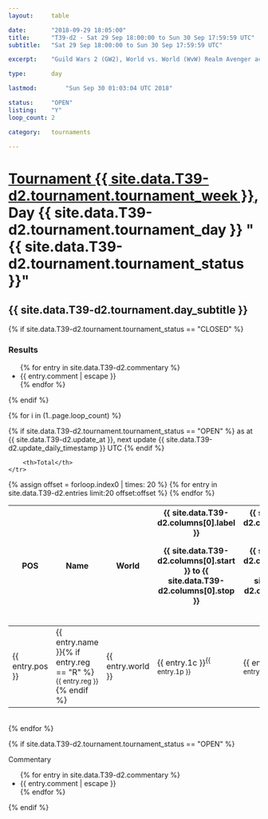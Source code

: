 ```yaml
---
layout: 	table

date: 		"2018-09-29 18:05:00"
title: 		"T39-d2 - Sat 29 Sep 18:00:00 to Sun 30 Sep 17:59:59 UTC"
subtitle: 	"Sat 29 Sep 18:00:00 to Sun 30 Sep 17:59:59 UTC"

excerpt:    "Guild Wars 2 (GW2), World vs. World (WvW) Realm Avenger achivement Tournament. \"Every Kill Counts\""

type:       day

lastmod: 		"Sun Sep 30 01:03:04 UTC 2018"

status:     "OPEN"
listing:    "Y"
loop_count: 2

category: 	tournaments

---
```

<div class="table_header">
    <h1><a href="{{ site.data.T39-d2.tournament.week_url }}">Tournament {{ site.data.T39-d2.tournament.tournament_week }}</a>, Day {{ site.data.T39-d2.tournament.tournament_day }} "{{ site.data.T39-d2.tournament.tournament_status }}"</h1>
    <h2>{{ site.data.T39-d2.tournament.day_subtitle }}</h2> 
</div>

{% if site.data.T39-d2.tournament.tournament_status == "CLOSED" %} 
<div class="commentary">
  <h3>Results</h3>
  <ul>
    {% for entry in site.data.T39-d2.commentary %}
    <li class="commentary_list">{{ entry.comment | escape }}</li>
    {% endfor %}
  </ul>
</div>
{% endif %}


{% for i in (1..page.loop_count) %}

{% if site.data.T39-d2.tournament.tournament_status == "OPEN" %} 
<span class="table_nextupdate">as at {{ site.data.T39-d2.update_at }}, next update {{ site.data.T39-d2.update_daily_timestamp }} UTC</span> 
{% endif %}

<table class="day_table">
  <colgroup>
    <col style="width:18px">
    <col style="width:55px">
    <col style="width:55px">
    <col style="width:12px">
    <col style="width:12px">
    <col style="width:12px">
    <col style="width:12px">
    <col style="width:12px">
    <col style="width:12px">
    <col style="width:12px">
    <col style="width:12px">
    <col style="width:12px">
    <col style="width:12px">
    <col style="width:12px">
    <col style="width:12px">
    <col style="width:12px">
    <col style="width:12px">
    <col style="width:12px">
    <col style="width:12px">
    <col style="width:12px">
    <col style="width:12px">
    <col style="width:12px">
    <col style="width:12px">
    <col style="width:12px">
    <col style="width:12px">
    <col style="width:12px">
    <col style="width:12px">
    <col style="width:18px">
  </colgroup>  
  <thead>
    <tr>
        <th>POS</th>
        <th class="AlignLeft">Name</th>
        <th class="AlignLeft">World</th>

<th><div class="label">{{ site.data.T39-d2.columns[0].label }}<p class="onhover">{{ site.data.T39-d2.columns[0].start }} to {{ site.data.T39-d2.columns[0].stop }}</p></div>​</th>
<th><div class="label">{{ site.data.T39-d2.columns[1].label }}<p class="onhover">{{ site.data.T39-d2.columns[1].start }} to {{ site.data.T39-d2.columns[1].stop }}</p></div>​</th>
<th><div class="label">{{ site.data.T39-d2.columns[2].label }}<p class="onhover">{{ site.data.T39-d2.columns[2].start }} to {{ site.data.T39-d2.columns[2].stop }}</p></div>​</th>
<th><div class="label">{{ site.data.T39-d2.columns[3].label }}<p class="onhover">{{ site.data.T39-d2.columns[3].start }} to {{ site.data.T39-d2.columns[3].stop }}</p></div>​</th>
<th><div class="label">{{ site.data.T39-d2.columns[4].label }}<p class="onhover">{{ site.data.T39-d2.columns[4].start }} to {{ site.data.T39-d2.columns[4].stop }}</p></div>​</th>
<th><div class="label">{{ site.data.T39-d2.columns[5].label }}<p class="onhover">{{ site.data.T39-d2.columns[5].start }} to {{ site.data.T39-d2.columns[5].stop }}</p></div>​</th>
<th><div class="label">{{ site.data.T39-d2.columns[6].label }}<p class="onhover">{{ site.data.T39-d2.columns[6].start }} to {{ site.data.T39-d2.columns[6].stop }}</p></div>​</th>
<th><div class="label">{{ site.data.T39-d2.columns[7].label }}<p class="onhover">{{ site.data.T39-d2.columns[7].start }} to {{ site.data.T39-d2.columns[7].stop }}</p></div>​</th>
<th><div class="label">{{ site.data.T39-d2.columns[8].label }}<p class="onhover">{{ site.data.T39-d2.columns[8].start }} to {{ site.data.T39-d2.columns[8].stop }}</p></div>​</th>
<th><div class="label">{{ site.data.T39-d2.columns[9].label }}<p class="onhover">{{ site.data.T39-d2.columns[9].start }} to {{ site.data.T39-d2.columns[9].stop }}</p></div>​</th>
<th><div class="label">{{ site.data.T39-d2.columns[10].label }}<p class="onhover">{{ site.data.T39-d2.columns[10].start }} to {{ site.data.T39-d2.columns[10].stop }}</p></div>​</th>

<th><div class="label">{{ site.data.T39-d2.columns[11].label }}<p class="onhover">{{ site.data.T39-d2.columns[11].start }} to {{ site.data.T39-d2.columns[11].stop }}</p></div>​</th>
<th><div class="label">{{ site.data.T39-d2.columns[12].label }}<p class="onhover">{{ site.data.T39-d2.columns[12].start }} to {{ site.data.T39-d2.columns[12].stop }}</p></div>​</th>
<th><div class="label">{{ site.data.T39-d2.columns[13].label }}<p class="onhover">{{ site.data.T39-d2.columns[13].start }} to {{ site.data.T39-d2.columns[13].stop }}</p></div>​</th>
<th><div class="label">{{ site.data.T39-d2.columns[14].label }}<p class="onhover">{{ site.data.T39-d2.columns[14].start }} to {{ site.data.T39-d2.columns[14].stop }}</p></div>​</th>
<th><div class="label">{{ site.data.T39-d2.columns[15].label }}<p class="onhover">{{ site.data.T39-d2.columns[15].start }} to {{ site.data.T39-d2.columns[15].stop }}</p></div>​</th>
<th><div class="label">{{ site.data.T39-d2.columns[16].label }}<p class="onhover">{{ site.data.T39-d2.columns[16].start }} to {{ site.data.T39-d2.columns[16].stop }}</p></div>​</th>
<th><div class="label">{{ site.data.T39-d2.columns[17].label }}<p class="onhover">{{ site.data.T39-d2.columns[17].start }} to {{ site.data.T39-d2.columns[17].stop }}</p></div>​</th>
<th><div class="label">{{ site.data.T39-d2.columns[18].label }}<p class="onhover">{{ site.data.T39-d2.columns[18].start }} to {{ site.data.T39-d2.columns[18].stop }}</p></div>​</th>
<th><div class="label">{{ site.data.T39-d2.columns[19].label }}<p class="onhover">{{ site.data.T39-d2.columns[19].start }} to {{ site.data.T39-d2.columns[19].stop }}</p></div>​</th>
<th><div class="label">{{ site.data.T39-d2.columns[20].label }}<p class="onhover">{{ site.data.T39-d2.columns[20].start }} to {{ site.data.T39-d2.columns[20].stop }}</p></div>​</th>

<th><div class="label">{{ site.data.T39-d2.columns[21].label }}<p class="onhover">{{ site.data.T39-d2.columns[21].start }} to {{ site.data.T39-d2.columns[21].stop }}</p></div>​</th>
<th><div class="label">{{ site.data.T39-d2.columns[22].label }}<p class="onhover">{{ site.data.T39-d2.columns[22].start }} to {{ site.data.T39-d2.columns[22].stop }}</p></div>​</th>
<th><div class="label">{{ site.data.T39-d2.columns[23].label }}<p class="onhover">{{ site.data.T39-d2.columns[23].start }} to {{ site.data.T39-d2.columns[23].stop }}</p></div>​</th>

        <th>Total</th>
    </tr>
  </thead>
  {% assign offset = forloop.index0 | times: 20 %}
<tbody>
{% for entry in site.data.T39-d2.entries limit:20 offset:offset %}
  <tr>
    <td class="pl{{ entry.pos }}">{{ entry.pos }}</td>
    <td class="AlignLeft">{{ entry.name }}{% if entry.reg == "R" %}<sup>{{ entry.reg }}</sup>{% endif %}</td>
    <td class="AlignLeft">{{ entry.world }}</td>
    <td class="pl{{ entry.1p }}">{{ entry.1c }}<sup>{{ entry.1p }}</sup></td>
    <td class="pl{{ entry.2p }}">{{ entry.2c }}<sup>{{ entry.2p }}</sup></td>
    <td class="pl{{ entry.3p }}">{{ entry.3c }}<sup>{{ entry.3p }}</sup></td>
    <td class="pl{{ entry.4p }}">{{ entry.4c }}<sup>{{ entry.4p }}</sup></td>
    <td class="pl{{ entry.5p }}">{{ entry.5c }}<sup>{{ entry.5p }}</sup></td>
    <td class="pl{{ entry.6p }}">{{ entry.6c }}<sup>{{ entry.6p }}</sup></td>
    <td class="pl{{ entry.7p }}">{{ entry.7c }}<sup>{{ entry.7p }}</sup></td>
    <td class="pl{{ entry.8p }}">{{ entry.8c }}<sup>{{ entry.8p }}</sup></td>
    <td class="pl{{ entry.9p }}">{{ entry.9c }}<sup>{{ entry.9p }}</sup></td>
    <td class="pl{{ entry.10p }}">{{ entry.10c }}<sup>{{ entry.10p }}</sup></td>
    <td class="pl{{ entry.11p }}">{{ entry.11c }}<sup>{{ entry.11p }}</sup></td>
    <td class="pl{{ entry.12p }}">{{ entry.12c }}<sup>{{ entry.12p }}</sup></td>
    <td class="pl{{ entry.13p }}">{{ entry.13c }}<sup>{{ entry.13p }}</sup></td>
    <td class="pl{{ entry.14p }}">{{ entry.14c }}<sup>{{ entry.14p }}</sup></td>
    <td class="pl{{ entry.15p }}">{{ entry.15c }}<sup>{{ entry.15p }}</sup></td>
    <td class="pl{{ entry.16p }}">{{ entry.16c }}<sup>{{ entry.16p }}</sup></td>
    <td class="pl{{ entry.17p }}">{{ entry.17c }}<sup>{{ entry.17p }}</sup></td>
    <td class="pl{{ entry.18p }}">{{ entry.18c }}<sup>{{ entry.18p }}</sup></td>
    <td class="pl{{ entry.19p }}">{{ entry.19c }}<sup>{{ entry.19p }}</sup></td>
    <td class="pl{{ entry.20p }}">{{ entry.20c }}<sup>{{ entry.20p }}</sup></td>
    <td class="pl{{ entry.21p }}">{{ entry.21c }}<sup>{{ entry.21p }}</sup></td>
    <td class="pl{{ entry.22p }}">{{ entry.22c }}<sup>{{ entry.22p }}</sup></td>
    <td class="pl{{ entry.23p }}">{{ entry.23c }}<sup>{{ entry.23p }}</sup></td>
    <td class="pl{{ entry.24p }}">{{ entry.24c }}<sup>{{ entry.24p }}</sup></td>
    <td>{{ entry.total }}</td>
  </tr>
{% endfor %}  
</tbody>
</table>
<div class="leaderboard"></div>
<br />
{% endfor %}

{% if site.data.T39-d2.tournament.tournament_status == "OPEN" %} 
<div class="commentary">
  <span class="commentary_title">Commentary</span>
  <ul>
    {% for entry in site.data.T39-d2.commentary %}
    <li class="commentary_list">{{ entry.comment | escape }}</li>
    {% endfor %}
  </ul>
</div>
{% endif %}



